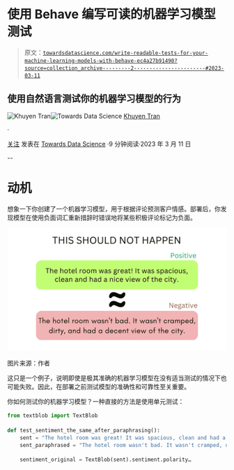 # 使用 Behave 编写可读的机器学习模型测试

> 原文：[`towardsdatascience.com/write-readable-tests-for-your-machine-learning-models-with-behave-ec4a27b91490?source=collection_archive---------2-----------------------#2023-03-11`](https://towardsdatascience.com/write-readable-tests-for-your-machine-learning-models-with-behave-ec4a27b91490?source=collection_archive---------2-----------------------#2023-03-11)

## 使用自然语言测试你的机器学习模型的行为

[](https://khuyentran1476.medium.com/?source=post_page-----ec4a27b91490--------------------------------)![Khuyen Tran](https://khuyentran1476.medium.com/?source=post_page-----ec4a27b91490--------------------------------)[](https://towardsdatascience.com/?source=post_page-----ec4a27b91490--------------------------------)![Towards Data Science](https://towardsdatascience.com/?source=post_page-----ec4a27b91490--------------------------------) [Khuyen Tran](https://khuyentran1476.medium.com/?source=post_page-----ec4a27b91490--------------------------------)

·

[关注](https://medium.com/m/signin?actionUrl=https%3A%2F%2Fmedium.com%2F_%2Fsubscribe%2Fuser%2F84a02493194a&operation=register&redirect=https%3A%2F%2Ftowardsdatascience.com%2Fwrite-readable-tests-for-your-machine-learning-models-with-behave-ec4a27b91490&user=Khuyen+Tran&userId=84a02493194a&source=post_page-84a02493194a----ec4a27b91490---------------------post_header-----------) 发表在 [Towards Data Science](https://towardsdatascience.com/?source=post_page-----ec4a27b91490--------------------------------) ·9 分钟阅读·2023 年 3 月 11 日[](https://medium.com/m/signin?actionUrl=https%3A%2F%2Fmedium.com%2F_%2Fvote%2Ftowards-data-science%2Fec4a27b91490&operation=register&redirect=https%3A%2F%2Ftowardsdatascience.com%2Fwrite-readable-tests-for-your-machine-learning-models-with-behave-ec4a27b91490&user=Khuyen+Tran&userId=84a02493194a&source=-----ec4a27b91490---------------------clap_footer-----------)

--

[](https://medium.com/m/signin?actionUrl=https%3A%2F%2Fmedium.com%2F_%2Fbookmark%2Fp%2Fec4a27b91490&operation=register&redirect=https%3A%2F%2Ftowardsdatascience.com%2Fwrite-readable-tests-for-your-machine-learning-models-with-behave-ec4a27b91490&source=-----ec4a27b91490---------------------bookmark_footer-----------)

# 动机

想象一下你创建了一个机器学习模型，用于根据评论预测客户情感。部署后，你发现模型在使用负面词汇重新措辞时错误地将某些积极评论标记为负面。

![](img/049bdad843d061aa87383a5f7e15731b.png)

图片来源：作者

这只是一个例子，说明即使是极其准确的机器学习模型在没有适当测试的情况下也可能失败。因此，在部署之前测试模型的准确性和可靠性至关重要。

你如何测试你的机器学习模型？一种直接的方法是使用单元测试：

```py
from textblob import TextBlob

def test_sentiment_the_same_after_paraphrasing():
    sent = "The hotel room was great! It was spacious, clean and had a nice view of the city."
    sent_paraphrased = "The hotel room wasn't bad. It wasn't cramped, dirty, and had a decent view of the city."

    sentiment_original = TextBlob(sent).sentiment.polarity…
```
